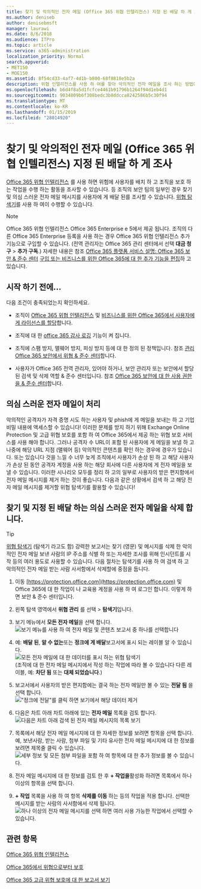 ```yaml
---
title: 찾기 및 악의적인 전자 메일 (Office 365 위협 인텔리전스) 지정 된 배달 하 게 조사
ms.author: deniseb
author: denisebmsft
manager: laurawi
ms.date: 8/6/2018
ms.audience: ITPro
ms.topic: article
ms.service: o365-administration
localization_priority: Normal
search.appverid:
- MET150
- MOE150
ms.assetid: 8f54cd33-4af7-4d1b-b800-68f8818e5b2a
description: 위협 인텔리전스를 사용 하 여를 찾아 악의적인 전자 메일을 조사 하는 방법에 알아봅니다.
ms.openlocfilehash: b6d4f8a5d1fcfce4461b91796b1264f94d1eb4d1
ms.sourcegitcommit: 9034809b6f308bedc3b8ddcca8242586b5c30f94
ms.translationtype: MT
ms.contentlocale: ko-KR
ms.lasthandoff: 01/15/2019
ms.locfileid: "28014920"
---
```

# <a name="find-and-investigate-malicious-email-that-was-delivered-office-365-threat-intelligence"></a>찾기 및 악의적인 전자 메일 (Office 365 위협 인텔리전스) 지정 된 배달 하 게 조사

[Office 365 위협 인텔리전스](office-365-ti.md) 를 사용 하면 위험에 사용자를 배치 하 고 조직을 보호 하는 작업을 수행 하는 활동을 조사할 수 있습니다. 등 조직의 보안 팀의 일부인 경우 찾기 및 의심 스러운 전자 메일 메시지를 사용자에 게 배달 된를 조사할 수 있습니다. [위협 탐색기](get-started-with-ti.md#threat-explorer)를 사용 하 여이 수행할 수 있습니다.
  
> [!NOTE]
> Office 365 위협 인텔리전스 Office 365 Enterprise e 5에서 제공 됩니다. 조직의 다른 Office 365 Enterprise 등록을 사용 하는 경우 Office 365 위협 인텔리전스 추가 기능으로 구입할 수 있습니다. (전역 관리자는 Office 365 관리 센터에서 선택 **대금 청구** \> **추가 구독**.) 자세한 내용은 참조 [Office 365 플랫폼 서비스 설명: Office 365 보안 &amp; 준수 센터](https://technet.microsoft.com/en-us/library/dn933793.aspx) [구입 또는 비즈니스를 위한 Office 365에 대 한 추가 기능을 편집](https://support.office.com/article/4e7b57d6-b93b-457d-aecd-0ea58bff07a6)하 고 있습니다. 
  
## <a name="before-you-begin"></a>시작 하기 전에...

다음 조건이 충족되었는지 확인하세요.
  
- 조직이 [Office 365 위협 인텔리전스](office-365-ti.md) 및 [비즈니스를 위한 Office 365에서 사용자에 게 라이선스를 할당](https://support.office.com/article/997596b5-4173-4627-b915-36abac6786dc)합니다.
    
- 조직에 대 한 [office 365 감사 로깅](turn-audit-log-search-on-or-off.md) 기능이 켜 집니다. 
    
- 조직에 스팸 방지, 맬웨어 방지, 피싱 방지 등에 대 한 정의 된 정책입니다. 참조 [관리 Office 365 보안에서 위협 &amp; 준수 센터](threat-management.md)합니다.
    
- 사용자가 Office 365 전역 관리자, 있어야 하거나, 보안 관리자 또는 보안에서 할당 된 검색 및 삭제 역할 &amp; 준수 센터입니다. 참조 [Office 365 보안에 대 한 사용 권한을 &amp; 준수 센터](permissions-in-the-security-and-compliance-center.md)합니다.
    
## <a name="dealing-with-suspicious-emails"></a>의심 스러운 전자 메일이 처리

악의적인 공격자가 자격 증명 시도 하는 사용자 및 phish에 게 메일을 보내는 하 고 기업 비밀 내용에 액세스할 수 있습니다! 이러한 문제를 방지 하기 위해 Exchange Online Protection 및 고급 위협 보호를 포함 하 여 Office 365에서 제공 하는 위협 보호 서비스를 사용 해야 합니다. 그러나 공격자 수 URL이 포함 된 사용자에 게 메일을 보낼 하 고 나중에 해당 URL 지점 (맬웨어 등) 악의적인 콘텐츠를 확인 하는 경우에 경우가 있습니다. 또는 있습니다 것을 느낄 수 너무 늦게 조직에서 사용자가 손상 된 하 고 해당 사용자가 손상 된 동안 공격자 계정을 사용 하는 해당 회사에 다른 사용자에 게 전자 메일을 보낼 수 있습니다. 이러한 시나리오 모두를 정리 하 고의 일부로 사용자의 받은 편지함에서 전자 메일 메시지를 제거 하는 것이 좋습니다. 다음과 같은 상황에서 검색 하 고 해당 전자 메일 메시지를 제거할 위협 탐색기를 활용할 수 있습니다!
  
## <a name="find-and-delete-suspicious-email-that-was-delivered"></a>찾기 및 지정 된 배달 하는 의심 스러운 전자 메일을 삭제 합니다.

> [!TIP]
> [위협 탐색기](get-started-with-ti.md#threat-explorer) (탐색기 라고도 함) 강력한 보고서는 찾기 (영문) 및 메시지를 삭제 한 악의적인 전자 메일 보낸 사람의 IP 주소를 식별 하 또는 자세한 조사를 위해 인시던트를 시작 등의 여러 용도로 사용할 수 있습니다. 다음 절차는 탐색기를 사용 하 여 검색 하 고 악의적인 전자 메일 받는 사람 사서함에서 삭제할에 중점을 둡니다. 
  
1. 이동 [https://protection.office.com](https://protection.office.com) 및 Office 365에 대 한 작업이 나 교육용 계정을 사용 하 여 로그인 합니다. 이렇게 하면 보안 &amp; 준수 센터입니다. 
    
2. 왼쪽 탐색 영역에서 **위협 관리** 를 선택 \> **탐색기**입니다.
    
3. 보기 메뉴에서 **모든 전자 메일**을 선택 합니다.<br/>![보기 메뉴를 사용 하 여 전자 메일 및 콘텐츠 보고서 중 하나를 선택합니다](media/d39013ff-93b6-42f6-bee5-628895c251c2.png)
  
4. 예: **배달 된**, **알 수 없는**또는 **정크에 게 배달**보고서에 표시 되는 레이블 알 수 있습니다.<br/>![모든 전자 메일에 대 한 데이터를 표시 하는 위협 탐색기](media/208826ed-a85e-446f-b276-b5fdc312fbcb.png)<br/>(조직에 대 한 전자 메일 메시지에서 작성 하는 작업에 따라 볼 수 있습니다 다른 레이블, 예: **차단 됨** 또는 **대체 되었습니다**.)
    
5. 보고서에서 사용자의 받은 편지함에는 결국 하는 전자 메일만 볼 수 있는 **전달 됨** 을 선택 합니다.<br/>!["정크에 전달"를 클릭 하면 보기에서 해당 데이터 제거](media/e6fb2e47-461e-4f6f-8c65-c331bd858758.png)
  
6. 다음은 차트 아래 차트 아래에 있는 **전자 메일** 목록을 검토 합니다.<br/>![다음은 차트 아래 검색 된 전자 메일 메시지의 목록 보기](media/dfb60590-1236-499d-97da-86c68621e2bc.png)
  
7. 목록에서 해당 전자 메일 메시지에 대 한 자세한 정보를 보려면 항목을 선택 합니다. 예, 보낸사람, 받는 사람, 첨부 파일 및 기타 유사한 전자 메일 메시지에 대 한 정보를 보려면 제목줄 클릭 수 있습니다.<br/>![세부 정보 및 모든 첨부 파일을 포함 하 여 항목에 대 한 추가 정보를 볼 수 있습니다.](media/5a5707c3-d62a-4610-ae7b-900fff8708b2.png)
  
8. 전자 메일 메시지에 대 한 정보를 검토 한 후 **+ 작업을**활성화 하려면 목록에서 하나 이상의 항목을 선택 합니다.
    
9. **+ 작업** 목록을 사용 하 여 항목 **삭제를 이동** 하는 등의 작업을 적용 합니다. 선택한 메시지를 받는 사람의 사서함에서 삭제 됩니다.<br/>![하나 이상의 전자 메일 메시지를 선택 하면 여러 사용 가능한 작업에서 선택할 수 있습니다.](media/ef12e10c-60a7-4f66-8f76-68d77ae26de1.png)
  
## <a name="related-topics"></a>관련 항목

[Office 365 위협 인텔리전스](office-365-ti.md)
  
[Office 365에서 위협으로부터 보호](protect-against-threats.md)
  
[Office 365 고급 위협 보호에 대 한 보고서 보기](view-reports-for-atp.md)
  


